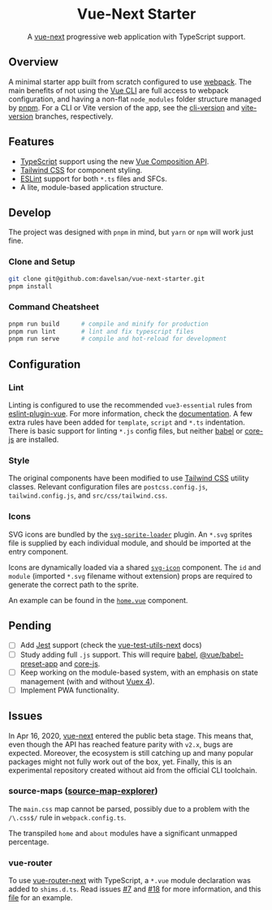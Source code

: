 <h1 align=center>Vue-Next Starter</h1>

<p align=center>A <a href="https://github.com/vuejs/vue-next">vue-next</a> progressive web application with TypeScript support.</p>

## Overview

A minimal starter app built from scratch configured to use [webpack](https://webpack.js.org/). The main benefits of not using the [Vue CLI](https://cli.vuejs.org/) are full access to webpack configuration, and having a non-flat `node_modules` folder structure managed by [pnpm](https://pnpm.js.org/). For a CLI or Vite version of the app, see the [cli-version](https://github.com/davelsan/vue-next-starter/tree/cli-version) and [vite-version](https://github.com/davelsan/vue-next-starter/tree/vite-version) branches, respectively.


## Features

- [TypeScript](https://www.typescriptlang.org/) support using the new [Vue Composition API](https://composition-api.vuejs.org/).
- [Tailwind CSS](https://tailwindcss.com/) for component styling.
- [ESLint](https://eslint.org/) support for both `*.ts` files and SFCs.
- A lite, module-based application structure.

## Develop

The project was designed with `pnpm` in mind, but `yarn` or `npm` will work just fine.

### Clone and Setup

```sh
git clone git@github.com:davelsan/vue-next-starter.git
pnpm install
```

### Command Cheatsheet

```sh
pnpm run build      # compile and minify for production
pnpm run lint       # lint and fix typescript files
pnpm run serve      # compile and hot-reload for development
```

## Configuration

### Lint

Linting is configured to use the recommended `vue3-essential` rules from [eslint-plugin-vue](https://github.com/vuejs/eslint-plugin-vue). For more information, check the [documentation](https://eslint.vuejs.org/rules/). A few extra rules have been added for `template`, `script`  and `*.ts` indentation. There is basic support for linting `*.js` config files, but neither [babel](https://babeljs.io/) or [core-js](https://github.com/zloirock/core-js) are installed.

### Style

The original components have been modified to use [Tailwind CSS](https://tailwindcss.com/) utility classes. Relevant configuration files are `postcss.config.js`, `tailwind.config.js`, and `src/css/tailwind.css`.

### Icons

SVG icons are bundled by the [`svg-sprite-loader`](https://github.com/JetBrains/svg-sprite-loader) plugin. An `*.svg` sprites file is supplied by each individual module, and should be imported at the entry component.

Icons are dynamically loaded via a shared [`svg-icon`](./src/modules/shared/components/svg-icon/svg-icon.vue) component. The `id` and `module` (imported `*.svg` filename without extension) props are required to generate the correct path to the sprite.

An example can be found in the [`home.vue`](./src/modules/home/home.vue) component.

## Pending

- [ ] Add [Jest](https://jestjs.io/) support (check the [vue-test-utils-next](https://github.com/vuejs/vue-test-utils-next?ref=madewithvuejs.com) docs)
- [ ] Study adding full `.js` support. This will require [babel](https://babeljs.io/), [@vue/babel-preset-app](https://github.com/vuejs/vue-cli/tree/dev/packages/%40vue/babel-preset-app) and [core-js](https://github.com/zloirock/core-js).
- [ ] Keep working on the module-based system, with an emphasis on state management (with and without [Vuex 4](https://github.com/vuejs/vuex/tree/4.0)).
- [ ] Implement PWA functionality.

## Issues

In Apr 16, 2020, [vue-next](https://github.com/vuejs/vue-next) entered the public beta stage. This means that, even though the API has reached feature parity with `v2.x`, bugs are expected. Moreover, the ecosystem is still catching up and many popular packages might not fully work out of the box, yet. Finally, this is an experimental repository created without aid from the official CLI toolchain.

### source-maps ([source-map-explorer](https://github.com/danvk/source-map-explorer))

The `main.css` map cannot be parsed, possibly due to a problem with the `/\.css$/` rule in `webpack.config.ts`.

The transpiled `home` and `about` modules have a significant unmapped percentage.

### vue-router

To use [vue-router-next](https://github.com/vuejs/vue-router-next) with TypeScript, a `*.vue` module declaration was added to `shims.d.ts`. Read issues [#7](https://github.com/vuejs/vue-cli-plugin-vue-next/issues/7) and [#18](https://github.com/vuejs/vue-cli-plugin-vue-next/issues/18) for more information, and this [file](https://github.com/vuejs/vue-router-next/blob/master/playground/shim.d.ts) for an example.
